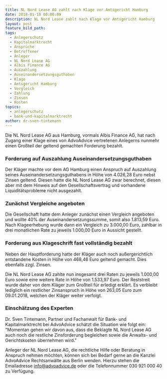 ```yaml
---
title: NL Nord Lease AG zahlt nach Klage vor Amtsgericht Hamburg
date: 2018-01-10 00:00:00
description: NL Nord Lease zahlt nach Klage vor Amtsgericht Hamburg
layout: post
feature_bild_path:
tags:
  - Anlegerschutz
  - Kapitalmarktrecht
  - Ansprüche
  - Betroffener
  - Anleger
  - NL Nord Lease AG
  - Albis Finance AG
  - Auszahlung
  - Auseinandersetzungsguthaben
  - Klage
  - Amtsgericht Hamburg
  - Vergleich
  - Zahlung
  - Zinsen
  - Kosten
topics:
  - anlegerschutz
  - bank-und-kapitalmarktrecht
author: dr-sven-tintemann
---
```



Die NL Nord Lease AG aus Hamburg, vormals Albis Finance AG, hat nach Zugang einer Klage eines von AdvoAdvice vertretenen Anlegerns nunmehr einen Großteil der geltend gemachten Forderung bezahlt.

### Forderung auf Auszahlung Auseinandersetzungsguthaben

Der Kläger machte vor dem AG Hamburg einen Anspruch auf Auszahlung seines Auseinandersetzungsguthabens in Höhe von 4.026,28 Euro nebst Zinsen geltend. Diesen hatte die NL Nord Lease AG zwar berechnet, diesen aber mit dem Hinweis auf den Gesellschaftsvertrag und vorhandene Liquiditätsprobleme nicht ausgezahlt.

### Zunächst Vergleiche angeboten

Die Gesellschaft hatte dem Anleger zunächst einen Vergleich angeboten und wollte 40% der Auseinandersetzungssumme, somit also 1.813,59 Euro. Nach Klageerhebung wurde dann ein Vergleich zu 3.000,00 Euro, zahlbar in drei monatlichen Rate zu jeweils 1.000,00 Euro in Aussicht gestellt.

### Forderung aus Klageschrift fast vollständig bezahlt

Neben der Hauptforderung hatte der Kläger auch noch außergerichtlich entstandene Kosten in Höhe von 468,46 Euro geltend gemacht. Dies ebenfalls zzgl. Zinsen.

Die NL Nord Lease AG zahlte nun insgesamt drei Raten zu jeweils 1.000,00 Euro sowie eine weitere Rate in Höhe von 1.533,97 Euro. Der Reststreit wurde daher von dem Kläger zum Großteil für erledigt erklärt. Es verbleibt lediglich ein restlicher Zinsanspruch in Höhe von 263,05 Euro zum 09.01.2018, welchen der Kläger weiter verfolgt.

### Einschätzung des Experten

Dr. Sven Tintemann, Partner und Fachanwalt für Bank- und Kapitalmarktrecht bei AdvoAdvice schätzt die Situation wie folgt ein: "Momentan gehen wir davon aus, dass die Beklagte NL Nord Lease AG auch noch die restliche Zinsforderung begleichen sowie die Anwalts- und Gerichtskosten übernehmen wird."

Anleger der NL Nord Lease AG, die rechtliche Hilfe oder Beratung in Anspruch nehmen möchten, können sich bei Bedarf gerne an die Kanzlei AdvoAdvice Rechtsanwälte aus Berlin wenden. Hierzu stehen die Emailadresse info@advoadvice.de oder die Telefonnummer 030 921 000 40 zu Verfügung.